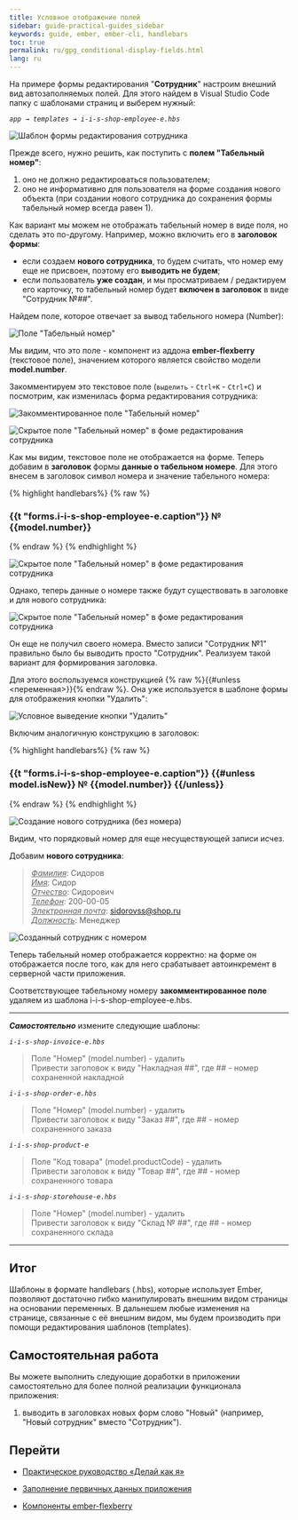 ```yaml
---
title: Условное отображение полей
sidebar: guide-practical-guides_sidebar
keywords: guide, ember, ember-cli, handlebars
toc: true
permalink: ru/gpg_conditional-display-fields.html
lang: ru
---
```


На примере формы редактирования "**Сотрудник**" настроим внешний вид автозаполняемых полей. Для этого найдем в Visual Studio Code папку с шаблонами страниц и выберем нужный:

*`app → templates → i-i-s-shop-employee-e.hbs`*

![Шаблон формы редактирования сотрудника](/images/pages/guides/flexberry-ember/5-1-conditional-display-fields/5-1-1.png)

Прежде всего, нужно решить, как поступить с **полем "Табельный номер"**: 
1. оно не должно редактироваться пользователем;
2. оно не информативно для пользователя на форме создания нового объекта (при создании нового сотрудника до сохранения формы табельный номер всегда равен 1).

Как вариант мы можем не отображать табельный номер в виде поля, но сделать это по-другому. Например, можно включить его в **заголовок формы**: 
* если создаем **нового сотрудника**, то будем считать, что номер ему еще не присвоен, поэтому его **выводить не будем**;
* если пользователь **уже создан**, и мы просматриваем / редактируем его карточку, то табельный номер будет **включен в заголовок** в виде "Сотрудник №##".

Найдем поле, которое отвечает за вывод табельного номера (Number):

![Поле "Табельный номер"](/images/pages/guides/flexberry-ember/5-1-conditional-display-fields/5-1-2.png)

Мы видим, что это поле - компонент из аддона **ember-flexberry** (текстовое поле), значением которого является свойство модели **model.number**. 

Закомментируем это текстовое поле (`выделить` - `Ctrl+K` - `Ctrl+C`) и посмотрим, как изменилась форма редактирования сотрудника:

![Закомментированное поле "Табельный номер"](/images/pages/guides/flexberry-ember/5-1-conditional-display-fields/5-1-3.png)

![Скрытое поле "Табельный номер" в фоме редактирования сотрудника](/images/pages/guides/flexberry-ember/5-1-conditional-display-fields/5-1-4.png)

Как мы видим, текстовое поле не отображается на форме. Теперь добавим в **заголовок** формы **данные о табельном номере**. Для этого внесем в заголовок символ номера и значение табельного номера:

{% highlight handlebars%}
{% raw %}
<h3 class="ui header">
  {{t "forms.i-i-s-shop-employee-e.caption"}} № {{model.number}}
</h3>
{% endraw %}
{% endhighlight %}

![Скрытое поле "Табельный номер" в фоме редактирования сотрудника](/images/pages/guides/flexberry-ember/5-1-conditional-display-fields/5-1-6.png)

Однако, теперь данные о номере также будут существовать в заголовке и для нового сотрудника:

![Скрытое поле "Табельный номер" в фоме редактирования сотрудника](/images/pages/guides/flexberry-ember/5-1-conditional-display-fields/5-1-7.png)

Он еще не получил своего номера. Вместо записи "Сотрудник №1" правильно было бы выводить просто "Сотрудник". Реализуем такой вариант для формирования заголовка. 

Для этого воспользуемся конструкцией {% raw %}{{#unless <переменная>}}{% endraw %}. Она уже используется в шаблоне формы для отображения кнопки "Удалить":

![Условное выведение кнопки "Удалить"](/images/pages/guides/flexberry-ember/5-1-conditional-display-fields/5-1-8.png)

Включим аналогичную конструкцию в заголовок:

{% highlight handlebars%}
{% raw %}
<h3 class="ui header">
  {{t "forms.i-i-s-shop-employee-e.caption"}}
  {{#unless model.isNew}}
    № {{model.number}}
  {{/unless}}
</h3>
{% endraw %}
{% endhighlight %}

![Создание нового сотрудника (без номера)](/images/pages/guides/flexberry-ember/5-1-conditional-display-fields/5-1-10.png)

Видим, что порядковый номер для еще несуществующей записи исчез.

Добавим **нового сотрудника**:

> *<u>Фамилия</u>*: Сидоров  
> *<u>Имя</u>*: Сидор  
> *<u>Отчество</u>*: Сидорович  
> *<u>Телефон</u>*: 200-00-05  
> *<u>Электронная почта</u>*: sidorovss@shop.ru  
> *<u>Должность</u>*: Менеджер 

![Созданный сотрудник с номером](/images/pages/guides/flexberry-ember/5-1-conditional-display-fields/5-1-11.png)

Теперь табельный номер отображается корректно: на форме он отображается после того, как для него срабатывает автоинкремент в серверной части приложения.

Соответствующее табельному номеру **закомментированное поле** удаляем из шаблона i-i-s-shop-employee-e.hbs.

---
**_Самостоятельно_** измените следующие шаблоны:

*`i-i-s-shop-invoice-e.hbs`*
> Поле "Номер" (model.number) - удалить  
> Привести заголовок к виду "Накладная ##", где ## - номер сохраненной накладной

*`i-i-s-shop-order-e.hbs`*
> Поле "Номер" (model.number) - удалить  
> Привести заголовок к виду "Заказ ##", где ## - номер сохраненного заказа

*`i-i-s-shop-product-e`*
> Поле "Код товара" (model.productCode) - удалить  
> Привести заголовок к виду "Товар ##", где ## - номер сохраненного товара

*`i-i-s-shop-storehouse-e.hbs`*
> Поле "Номер" (model.number) - удалить  
> Привести заголовок к виду "Склад № ##", где ## - номер сохраненного склада

---

## Итог

Шаблоны в формате handlebars (.hbs), которые использует Ember, позволяют достаточно гибко манипулировать внешним видом страницы на основании переменных. В дальнешем любые изменения на странице, связанные с её внешним видом, мы будем производить при помощи редактирования шаблонов (templates).


## Самостоятельная работа

Вы можете выполнить следующие доработки в приложении самостоятельно для более полной реализации функционала приложения:
1. выводить в заголовках новых форм слово "Новый" (например, "Новый сотрудник" вместо "Сотрудник").

## Перейти

* [Практическое руководство  «Делай как я»](gpg_landing-page.html) <i class="fa fa-arrow-up" aria-hidden="true"></i>

* [Заполнение первичных данных приложения](gpg_filling-application-primary-data.html) <i class="fa fa-arrow-left" aria-hidden="true"></i>
* [Компоненты ember-flexberry](gpg_ember-flexberry-components.html) <i class="fa fa-arrow-right" aria-hidden="true"></i>